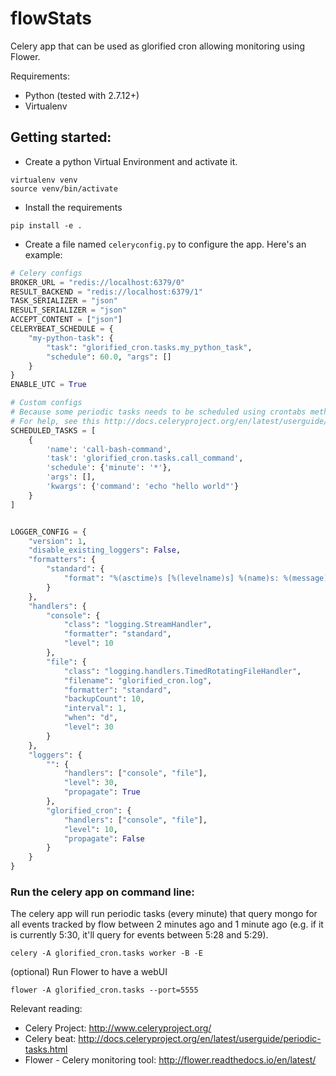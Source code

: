 # flowStats

Celery app that can be used as glorified cron allowing monitoring using Flower.

Requirements:

- Python (tested with 2.7.12+)
- Virtualenv


## Getting started:

- Create a python Virtual Environment and activate it.

```
virtualenv venv
source venv/bin/activate
```

- Install the requirements

```
pip install -e .
```

- Create a file named `celeryconfig.py` to configure the app. Here's an example:

```python
# Celery configs
BROKER_URL = "redis://localhost:6379/0"
RESULT_BACKEND = "redis://localhost:6379/1"
TASK_SERIALIZER = "json"
RESULT_SERIALIZER = "json"
ACCEPT_CONTENT = ["json"]
CELERYBEAT_SCHEDULE = {
    "my-python-task": {
        "task": "glorified_cron.tasks.my_python_task",
        "schedule": 60.0, "args": []
    }
}
ENABLE_UTC = True

# Custom configs
# Because some periodic tasks needs to be scheduled using crontabs method.
# For help, see this http://docs.celeryproject.org/en/latest/userguide/periodic-tasks.html#crontab-schedules
SCHEDULED_TASKS = [
    {
        'name': 'call-bash-command',
        'task': 'glorified_cron.tasks.call_command',
        'schedule': {'minute': '*'},
        'args': [],
        'kwargs': {'command': 'echo "hello world"'}
    }
]


LOGGER_CONFIG = {
    "version": 1,
    "disable_existing_loggers": False,
    "formatters": {
        "standard": {
            "format": "%(asctime)s [%(levelname)s] %(name)s: %(message)s"
        }
    },
    "handlers": {
        "console": {
            "class": "logging.StreamHandler",
            "formatter": "standard",
            "level": 10
        },
        "file": {
            "class": "logging.handlers.TimedRotatingFileHandler",
            "filename": "glorified_cron.log",
            "formatter": "standard",
            "backupCount": 10,
            "interval": 1,
            "when": "d",
            "level": 30
        }
    },
    "loggers": {
        "": {
            "handlers": ["console", "file"],
            "level": 30,
            "propagate": True
        },
        "glorified_cron": {
            "handlers": ["console", "file"],
            "level": 10,
            "propagate": False
        }
    }
}
```

### Run the celery app on command line:

The celery app will run periodic tasks (every minute) that query mongo
for all events tracked by flow between 2 minutes ago and 1 minute ago
(e.g. if it is currently 5:30, it'll query for events between 5:28 and 5:29).

```
celery -A glorified_cron.tasks worker -B -E
```

(optional) Run Flower to have a webUI
```
flower -A glorified_cron.tasks --port=5555
```

Relevant reading:

* Celery Project: http://www.celeryproject.org/
* Celery beat: http://docs.celeryproject.org/en/latest/userguide/periodic-tasks.html
* Flower - Celery monitoring tool: http://flower.readthedocs.io/en/latest/
